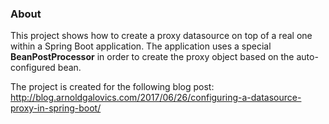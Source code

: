 ### About

This project shows how to create a proxy datasource on top of a real one within a Spring Boot application. 
The application uses a special **BeanPostProcessor** in order to create the proxy object based on the auto-configured bean.

The project is created for the following blog post: http://blog.arnoldgalovics.com/2017/06/26/configuring-a-datasource-proxy-in-spring-boot/